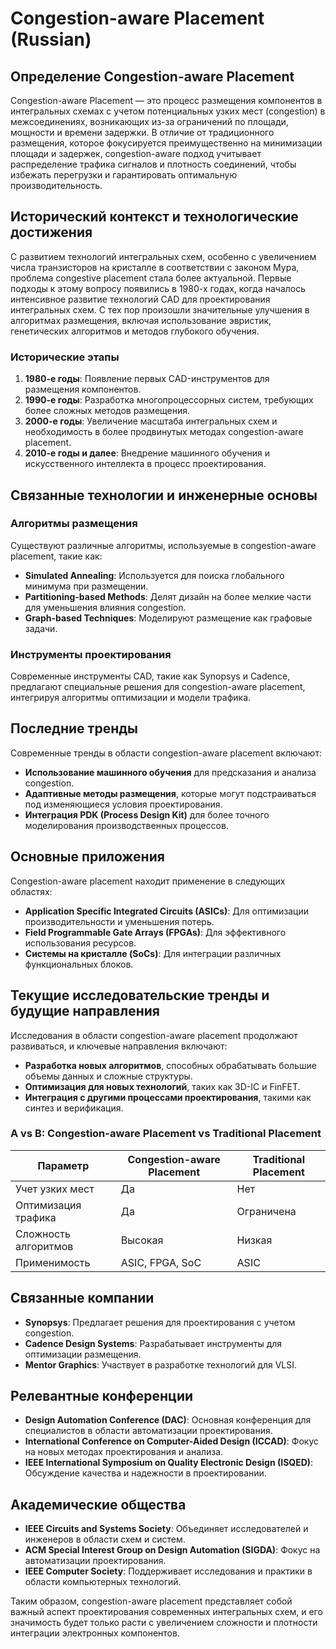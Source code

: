 # Congestion-aware Placement (Russian)

## Определение Congestion-aware Placement

Congestion-aware Placement — это процесс размещения компонентов в интегральных схемах с учетом потенциальных узких мест (congestion) в межсоединениях, возникающих из-за ограничений по площади, мощности и времени задержки. В отличие от традиционного размещения, которое фокусируется преимущественно на минимизации площади и задержек, congestion-aware подход учитывает распределение трафика сигналов и плотность соединений, чтобы избежать перегрузки и гарантировать оптимальную производительность.

## Исторический контекст и технологические достижения

С развитием технологий интегральных схем, особенно с увеличением числа транзисторов на кристалле в соответствии с законом Мура, проблема congestive placement стала более актуальной. Первые подходы к этому вопросу появились в 1980-х годах, когда началось интенсивное развитие технологий CAD для проектирования интегральных схем. С тех пор произошли значительные улучшения в алгоритмах размещения, включая использование эвристик, генетических алгоритмов и методов глубокого обучения.

### Исторические этапы

1. **1980-е годы**: Появление первых CAD-инструментов для размещения компонентов.
2. **1990-е годы**: Разработка многопроцессорных систем, требующих более сложных методов размещения.
3. **2000-е годы**: Увеличение масштаба интегральных схем и необходимость в более продвинутых методах congestion-aware placement.
4. **2010-е годы и далее**: Внедрение машинного обучения и искусственного интеллекта в процесс проектирования.

## Связанные технологии и инженерные основы

### Алгоритмы размещения

Существуют различные алгоритмы, используемые в congestion-aware placement, такие как:

- **Simulated Annealing**: Используется для поиска глобального минимума при размещении.
- **Partitioning-based Methods**: Делят дизайн на более мелкие части для уменьшения влияния congestion.
- **Graph-based Techniques**: Моделируют размещение как графовые задачи.

### Инструменты проектирования

Современные инструменты CAD, такие как Synopsys и Cadence, предлагают специальные решения для congestion-aware placement, интегрируя алгоритмы оптимизации и модели трафика.

## Последние тренды

Современные тренды в области congestion-aware placement включают:

- **Использование машинного обучения** для предсказания и анализа congestion.
- **Адаптивные методы размещения**, которые могут подстраиваться под изменяющиеся условия проектирования.
- **Интеграция PDK (Process Design Kit)** для более точного моделирования производственных процессов.

## Основные приложения

Congestion-aware placement находит применение в следующих областях:

- **Application Specific Integrated Circuits (ASICs)**: Для оптимизации производительности и уменьшения потерь.
- **Field Programmable Gate Arrays (FPGAs)**: Для эффективного использования ресурсов.
- **Системы на кристалле (SoCs)**: Для интеграции различных функциональных блоков.

## Текущие исследовательские тренды и будущие направления

Исследования в области congestion-aware placement продолжают развиваться, и ключевые направления включают:

- **Разработка новых алгоритмов**, способных обрабатывать большие объемы данных и сложные структуры.
- **Оптимизация для новых технологий**, таких как 3D-IC и FinFET.
- **Интеграция с другими процессами проектирования**, такими как синтез и верификация.

### A vs B: Congestion-aware Placement vs Traditional Placement

| Параметр                  | Congestion-aware Placement | Traditional Placement     |
|--------------------------|---------------------------|---------------------------|
| Учет узких мест          | Да                        | Нет                       |
| Оптимизация трафика      | Да                        | Ограничена                |
| Сложность алгоритмов      | Высокая                   | Низкая                    |
| Применимость              | ASIC, FPGA, SoC          | ASIC                      |

## Связанные компании

- **Synopsys**: Предлагает решения для проектирования с учетом congestion.
- **Cadence Design Systems**: Разрабатывает инструменты для оптимизации размещения.
- **Mentor Graphics**: Участвует в разработке технологий для VLSI.

## Релевантные конференции

- **Design Automation Conference (DAC)**: Основная конференция для специалистов в области автоматизации проектирования.
- **International Conference on Computer-Aided Design (ICCAD)**: Фокус на новых методах проектирования и анализа.
- **IEEE International Symposium on Quality Electronic Design (ISQED)**: Обсуждение качества и надежности в проектировании.

## Академические общества

- **IEEE Circuits and Systems Society**: Объединяет исследователей и инженеров в области схем и систем.
- **ACM Special Interest Group on Design Automation (SIGDA)**: Фокус на автоматизации проектирования.
- **IEEE Computer Society**: Поддерживает исследования и практики в области компьютерных технологий.

Таким образом, congestion-aware placement представляет собой важный аспект проектирования современных интегральных схем, и его значимость будет только расти с увеличением сложности и плотности интеграции электронных компонентов.